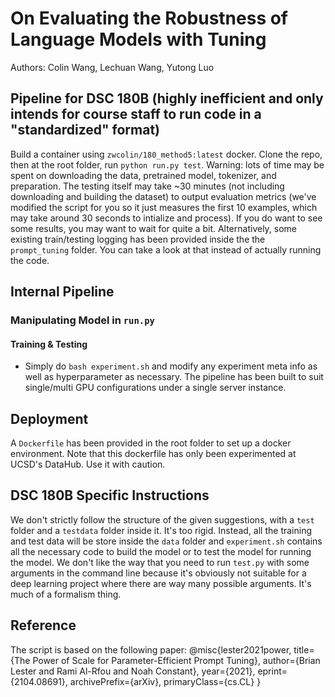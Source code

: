 # On Evaluating the Robustness of Language Models with Tuning
Authors: Colin Wang, Lechuan Wang, Yutong Luo
## Pipeline for DSC 180B (highly inefficient and only intends for course staff to run code in a "standardized" format)
Build a container using `zwcolin/180_method5:latest` docker. Clone the repo, then at the root folder, run `python run.py test`. Warning: lots of time may be spent on downloading the data, pretrained model, tokenizer, and preparation. The testing itself may take ~30 minutes (not including downloading and building the dataset) to output evaluation metrics (we've modified the script for you so it just measures the first 10 examples, which may take around 30 seconds to intialize and process). If you do want to see some results, you may want to wait for quite a bit. Alternatively, some existing train/testing logging has been provided inside the the `prompt_tuning` folder. You can take a look at that instead of actually running the code.

## Internal Pipeline
### Manipulating Model in `run.py`
#### Training & Testing
- Simply do `bash experiment.sh` and modify any experiment meta info as well as hyperparameter as necessary. The pipeline has been built to suit single/multi GPU configurations under a single server instance.

## Deployment
A `Dockerfile` has been provided in the root folder to set up a docker environment. Note that this dockerfile has only been experimented at UCSD's DataHub. Use it with caution.

## DSC 180B Specific Instructions
We don't strictly follow the structure of the given suggestions, with a `test` folder and a `testdata` folder inside it. It's too rigid. Instead, all the training and test data will be store inside the `data` folder and `experiment.sh` contains all the necessary code to build the model or to test the model for running the model. We don't like the way that you need to run `test.py` with some arguments in the command line because it's obviously not suitable for a deep learning project where there are way many possible arguments. It's much of a formalism thing.

## Reference
The script is based on the following paper:
@misc{lester2021power,
      title={The Power of Scale for Parameter-Efficient Prompt Tuning}, 
      author={Brian Lester and Rami Al-Rfou and Noah Constant},
      year={2021},
      eprint={2104.08691},
      archivePrefix={arXiv},
      primaryClass={cs.CL}
}
